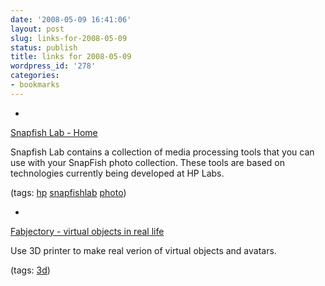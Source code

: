 ```yaml
---
date: '2008-05-09 16:41:06'
layout: post
slug: links-for-2008-05-09
status: publish
title: links for 2008-05-09
wordpress_id: '278'
categories:
- bookmarks
---
```



	
  *
		

[Snapfish Lab - Home](http://snapfishlab.com/)


		

Snapfish Lab contains a collection of media processing tools that you can use with your SnapFish photo collection. These tools are based on technologies currently being developed at HP Labs.


		

(tags: [hp](http://del.icio.us/eob/hp) [snapfishlab](http://del.icio.us/eob/snapfishlab) [photo](http://del.icio.us/eob/photo))


	

	
  *
		

[Fabjectory - virtual objects in real life](http://www.fabjectory.com/)


		

Use 3D printer to make real verion of virtual objects and avatars.


		

(tags: [3d](http://del.icio.us/eob/3d))


	



